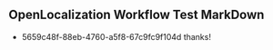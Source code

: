 ## OpenLocalization Workflow Test MarkDown
* 5659c48f-88eb-4760-a5f8-67c9fc9f104d thanks!

<!--HONumber=Jul16_HO2-->



